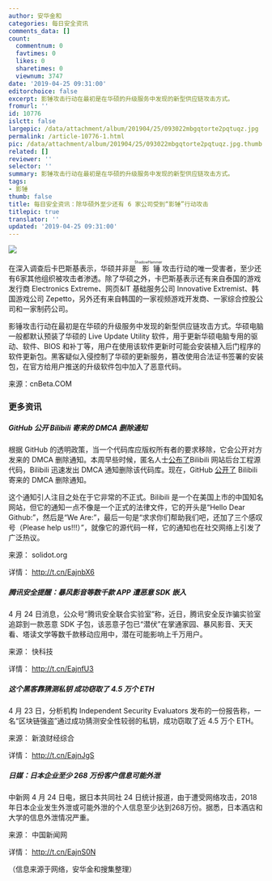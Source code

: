 ```yaml
---
author: 安华金和
categories: 每日安全资讯
comments_data: []
count:
  commentnum: 0
  favtimes: 0
  likes: 0
  sharetimes: 0
  viewnum: 3747
date: '2019-04-25 09:31:00'
editorchoice: false
excerpt: 影锤攻击行动在最初是在华硕的升级服务中发现的新型供应链攻击方式。
fromurl: ''
id: 10776
islctt: false
largepic: /data/attachment/album/201904/25/093022mbgqtorte2pqtuqz.jpg
permalink: /article-10776-1.html
pic: /data/attachment/album/201904/25/093022mbgqtorte2pqtuqz.jpg.thumb.jpg
related: []
reviewer: ''
selector: ''
summary: 影锤攻击行动在最初是在华硕的升级服务中发现的新型供应链攻击方式。
tags:
- 影锤
thumb: false
title: 每日安全资讯：除华硕外至少还有 6 家公司受到“影锤”行动攻击
titlepic: true
translator: ''
updated: '2019-04-25 09:31:00'
---
```


![](/data/attachment/album/201904/25/093022mbgqtorte2pqtuqz.jpg)


在深入调查后卡巴斯基表示，华硕并非是<ruby> 影锤 <rp>  （ </rp> <rt>  ShadowHammer </rt> <rp>  ） </rp></ruby>攻击行动的唯一受害者，至少还有6家其他组织被攻击者渗透。除了华硕之外，卡巴斯基表示还有来自泰国的游戏发行商 Electronics Extreme、网页&IT 基础服务公司 Innovative Extremist、韩国游戏公司 Zepetto，另外还有来自韩国的一家视频游戏开发商、一家综合控股公司和一家制药公司。 


影锤攻击行动在最初是在华硕的升级服务中发现的新型供应链攻击方式。华硕电脑一般都默认预装了华硕的 Live Update Utility 软件，用于更新华硕电脑专用的驱动、软件、BIOS 和补丁等，用户在使用该软件更新时可能会安装植入后门程序的软件更新包。黑客疑似入侵控制了华硕的更新服务，篡改使用合法证书签署的安装包，在官方给用户推送的升级软件包中加入了恶意代码。


来源：cnBeta.COM


### 更多资讯


##### GitHub 公开 Bilibili 寄来的 DMCA 删除通知


根据 GitHub 的透明政策，当一个代码库应版权所有者的要求移除，它会公开对方发来的 DMCA 删除通知。本周早些时候，匿名人士[公布了](https://www.solidot.org/story?sid=60351)Bilibili 网站后台工程源代码，Bilibili 迅速发出 DMCA 通知删除该代码库。现在，GitHub [公开了](https://github.com/github/dmca/blob/master/2019/04/2019-04-23-bilibili.md) Bilibili 寄来的 DMCA 删除通知。


这个通知引人注目之处在于它非常的不正式。Bilibili 是一个在美国上市的中国知名网站，但它的通知一点不像是一个正式的法律文件，它的开头是“Hello Dear Github:”，然后是“We Are:”，最后一句是“求求你们帮助我们吧，还加了三个感叹号（Please help us!!!）”，就像它的源代码一样，它的通知也在社交网络上引发了广泛热议。


来源： solidot.org


详情： <http://t.cn/EajnbX6> 


##### 腾讯安全提醒：暴风影音等数千款 APP 遭恶意 SDK 嵌入


4 月 24 日消息，公众号“腾讯安全联合实验室”称，近日，腾讯安全反诈骗实验室追踪到一款恶意 SDK 子包，该恶意子包已“潜伏”在掌通家园、暴风影音、天天看、塔读文学等数千款移动应用中，潜在可能影响上千万用户。


来源： 快科技


详情： <http://t.cn/EajnfU3> 


##### 这个黑客靠猜测私钥 成功窃取了 4.5 万个 ETH


4 月 23 日，分析机构 Independent Security Evaluators 发布的一份报告称，一名“区块链强盗”通过成功猜测安全性较弱的私钥，成功窃取了近 4.5 万个 ETH。


来源： 新浪财经综合


详情： <http://t.cn/EajnJgS> 


##### 日媒：日本企业至少 268 万份客户信息可能外泄


中新网 4 月 24 日电，据日本共同社 24 日统计报道，由于遭受网络攻击，2018 年日本企业发生外泄或可能外泄的个人信息至少达到268万份。据悉，日本酒店和大学的信息外泄情况严重。


来源： 中国新闻网


详情： <http://t.cn/EajnS0N> 


（信息来源于网络，安华金和搜集整理）
